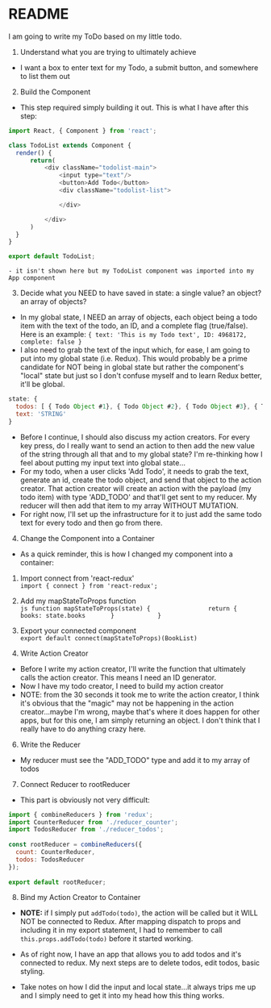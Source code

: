 # README

I am going to write my ToDo based on my little todo.

1. Understand what you are trying to ultimately achieve
  - I want a box to enter text for my Todo, a submit button, and somewhere to list them out
2. Build the Component
  - This step required simply building it out.  This is what I have after this step:
  ```js
  import React, { Component } from 'react';

  class TodoList extends Component {
  	render() {
  		return(
  			<div className="todolist-main">
  				<input type="text"/>
  				<button>Add Todo</button>
  				<div className="todolist-list">

  				</div>

  			</div>
  		)
  	}
  }

  export default TodoList;
  ```
    
    - it isn't shown here but my TodoList component was imported into my App component

3. Decide what you NEED to have saved in state: a single value? an object? an array of objects?
  - In my global state, I NEED an array of objects, each object being a todo item with the text of the todo, 
  an ID, and a complete flag (true/false).  Here is an example:
  `{ text: 'This is my Todo text', ID: 4968172, complete: false }`
  - I also need to grab the text of the input which, for ease, I am going to put into my global state (i.e. Redux).
  This would probably be a prime candidate for NOT being in global state but rather the component's "local" state but
  just so I don't confuse myself and to learn Redux better, it'll be global.

  ```js
  state: {
  	todos: [ { Todo Object #1}, { Todo Object #2}, { Todo Object #3}, { Todo Object #4}, ],
  	text: 'STRING'
  }
  ```

  - Before I continue, I should also discuss my action creators.  For every key press, do I really want to send an action
  to then add the new value of the string through all that and to my global state?  I'm re-thinking how I feel about putting
  my input text into global state...
  - For my todo, when a user clicks 'Add Todo', it needs to grab the text, generate an id, create the todo object, and send that 
  object to the action creator.  That action creator will create an action with the payload (my todo item) with type 'ADD_TODO'
  and that'll get sent to my reducer.  My reducer will then add that item to my array WITHOUT MUTATION.
  - For right now, I'll set up the infrastructure for it to just add the same todo text for every todo and then go from there.


4. Change the Component into a Container
  - As a quick reminder, this is how I changed my component into a container:
  1. Import connect from 'react-redux'					
  	`import { connect } from 'react-redux';`				
  2. Add my mapStateToProps function					
  	```js
  	function mapStateToProps(state) {				
  		return {			
  			books: state.books		
  		}			
  	}
  	```				
  
  3. Export your connected component					
  	`export default connect(mapStateToProps)(BookList)`


5. Write Action Creator
  - Before I write my action creator, I'll write the function that ultimately calls the action creator.  This means I need
  an ID generator.
  - Now I have my todo creator, I need to build my action creator
  - NOTE: from the 30 seconds it took me to write the action creator, I think it's obvious that the "magic" may not be happening
  in the action creator...maybe I'm wrong, maybe that's where it does happen for other apps, but for this one, I am simply returning
  an object.  I don't think that I really have to do anything crazy here.


6. Write the Reducer
  - My reducer must see the "ADD_TODO" type and add it to my array of todos


7. Connect Reducer to rootReducer
  - This part is obviously not very difficult:
  ```js
  import { combineReducers } from 'redux';
  import CounterReducer from './reducer_counter';	
  import TodosReducer from './reducer_todos';
  	
  const rootReducer = combineReducers({	
  	count: CounterReducer,
  	todos: TodosReducer
  });	
  	
  export default rootReducer;	
  ```
8. Bind my Action Creator to Container
  - **NOTE:** if I simply put `addTodo(todo)`, the action will be called but it WILL NOT be connected to Redux.  After mapping
  dispatch to props and including it in my export statement, I had to remember to call `this.props.addTodo(todo)` before it started
  working.

- As of right now, I have an app that allows you to add todos and it's connected to redux.  My next steps are to delete todos, 
edit todos, basic styling.
- Take notes on how I did the input and local state...it always trips me up and I simply need to get it into my head how this 
thing works.